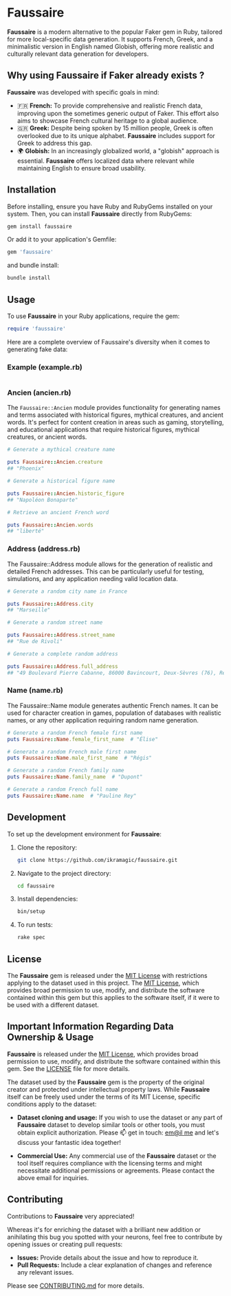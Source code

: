 # Faussaire

**Faussaire** is a modern alternative to the popular Faker gem in Ruby, tailored for more local-specific data generation. It supports French, Greek, and a minimalistic version in English named Globish, offering more realistic and culturally relevant data generation for developers.

## Why using Faussaire if Faker already exists ?

**Faussaire** was developed with specific goals in mind:

- 🇫🇷 **French:** To provide comprehensive and realistic French data, improving upon the sometimes generic output of Faker. This effort also aims to showcase French cultural heritage to a global audience.
- 🇬🇷 **Greek:** Despite being spoken by 15 million people, Greek is often overlooked due to its unique alphabet. **Faussaire** includes support for Greek to address this gap.
- 🌍 **Globish:** In an increasingly globalized world, a "globish" approach is essential. **Faussaire** offers localized data where relevant while maintaining English to ensure broad usability.

## Installation

Before installing, ensure you have Ruby and RubyGems installed on your system. Then, you can install **Faussaire** directly from RubyGems:

```bash
gem install faussaire
```

Or add it to your application's Gemfile:

```ruby
gem 'faussaire'
```

and bundle install:

```bash
bundle install
```

## Usage

To use **Faussaire** in your Ruby applications, require the gem:

```ruby
require 'faussaire'
```

Here are a complete overview of Faussaire's diversity when it comes to generating fake data:

### Example (example.rb)

```ruby
```

### Ancien (ancien.rb)

The `Faussaire::Ancien` module provides functionality for generating names and terms associated with historical figures, mythical creatures, and ancient words. It's perfect for content creation in areas such as gaming, storytelling, and educational applications that require historical figures, mythical creatures, or ancient words.

```ruby
# Generate a mythical creature name

puts Faussaire::Ancien.creature  
## "Phoenix"
```

```ruby
# Generate a historical figure name

puts Faussaire::Ancien.historic_figure  
## "Napoléon Bonaparte"
```

```ruby
# Retrieve an ancient French word

puts Faussaire::Ancien.words  
## "liberté"
```

### Address (address.rb)

The Faussaire::Address module allows for the generation of realistic and detailed French addresses. This can be particularly useful for testing, simulations, and any application needing valid location data.

```ruby
# Generate a random city name in France

puts Faussaire::Address.city  
## "Marseille"

# Generate a random street name

puts Faussaire::Address.street_name  
## "Rue de Rivoli"

# Generate a complete random address

puts Faussaire::Address.full_address
## "49 Boulevard Pierre Cabanne, 86000 Bavincourt, Deux-Sèvres (76), Région Hauts-de-France"
```

### Name (name.rb)

The Faussaire::Name module generates authentic French names. It can be used for character creation in games, population of databases with realistic names, or any other application requiring random name generation.

```ruby
# Generate a random French female first name
puts Faussaire::Name.female_first_name  # "Élise"

# Generate a random French male first name
puts Faussaire::Name.male_first_name  # "Régis"

# Generate a random French family name
puts Faussaire::Name.family_name  # "Dupont"

# Generate a random French full name
puts Faussaire::Name.name  # "Pauline Rey"
```

## Development

To set up the development environment for **Faussaire**:

1. Clone the repository:
   ```bash
   git clone https://github.com/ikramagic/faussaire.git
   ```
2. Navigate to the project directory:
   ```bash
   cd faussaire
   ```
3. Install dependencies:
   ```bash
   bin/setup
   ```
4. To run tests:
   ```bash
   rake spec
   ```

## License

The **Faussaire** gem is released under the [MIT License](https://opensource.org/licenses/MIT) with restrictions applying to the dataset used in this project. The [MIT License](https://opensource.org/licenses/MIT), which provides broad permission to use, modify, and distribute the software contained within this gem but this applies to the software itself, if it were to be used with a different dataset.

## Important Information Regarding Data Ownership & Usage

**Faussaire** is released under the [MIT License](https://opensource.org/licenses/MIT), which provides broad permission to use, modify, and distribute the software contained within this gem. See the [LICENSE](https://github.com/ikramagic/faussaire/LICENSE) file for more details.

The dataset used by the **Faussaire** gem is the property of the original creator and protected under intellectual property laws. While **Faussaire** itself can be freely used under the terms of its MIT License, specific conditions apply to the dataset:

- **Dataset cloning and usage:** If you wish to use the dataset or any part of **Faussaire** dataset to develop similar tools or other tools, you must obtain explicit authorization. Please 📫 get in touch: [em@il me](mailto:ikrame.saadi@gmail.com) and let's discuss your fantastic idea together!

- **Commercial Use:** Any commercial use of the **Faussaire** dataset or the tool itself requires compliance with the licensing terms and might necessitate additional permissions or agreements. Please contact the above email for inquiries.

## Contributing

Contributions to **Faussaire** very appreciated! 

Whereas it's for enriching the dataset with a brilliant new addition or anihilating this bug you spotted with your neurons, feel free to contribute by opening issues or creating pull requests:

- **Issues:** Provide details about the issue and how to reproduce it.
- **Pull Requests:** Include a clear explanation of changes and reference any relevant issues.

Please see [CONTRIBUTING.md](https://github.com/ikramagic/faussaire/CONTRIBUTING.md) for more details.